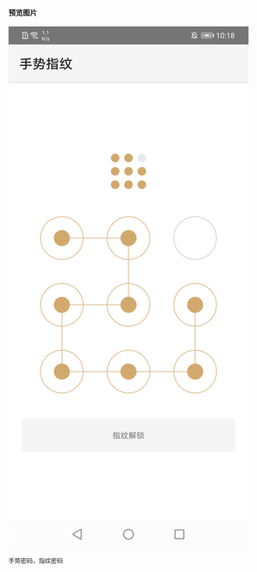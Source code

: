 #### 预览图片
![image](https://github.com/153437803/unlock_v1.0/blob/master/image1.png )

```
手势密码，指纹密码
```

